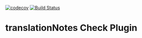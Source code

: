 [![codecov](https://codecov.io/gh/translationCoreApps/translationNotes_Check_plugin/branch/master/graph/badge.svg)](https://codecov.io/gh/translationCoreApps/translationNotes_Check_plugin)
[![Build
Status](https://travis-ci.org/translationCoreApps/translationNotes_Check_plugin.svg?branch=master)](https://travis-ci.org/translationCoreApps/translationNotes_Check_plugin)

# translationNotes Check Plugin
